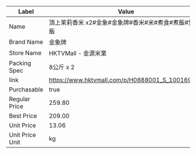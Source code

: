 | Label           | Value                                           |
| --------------- | ----------------------------------------------- |
| Name            | 頂上茉莉香米 x2#金象#金象牌#香米#米#煮食#煮飯#煲仔飯                 |
| Brand Name      | 金象牌                                             |
| Store Name      | HKTVMall - 金源米業                                 |
| Packing Spec    | 8公斤 x 2                                         |
| link            | https://www.hktvmall.com/p/H0888001_S_10016911A |
| Purchasable     | true                                            |
| Regular Price   | 259.80                                          |
| Best Price      | 209.00                                          |
| Unit Price      | 13.06                                           |
| Unit Price Unit | kg                                              |
